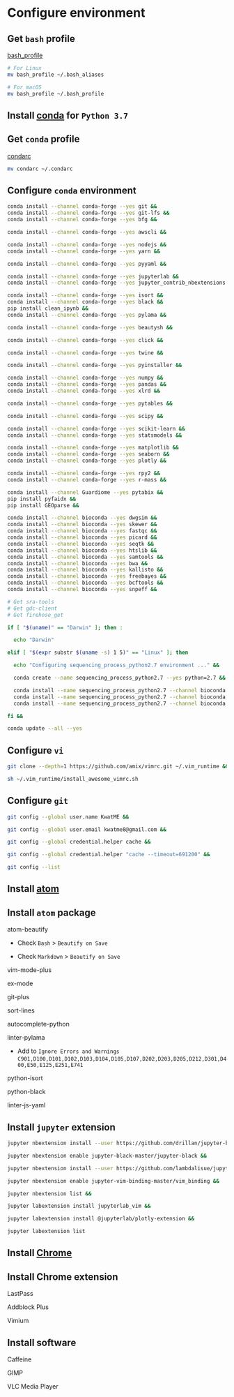 # Configure environment

## Get `bash` profile

[bash_profile](bash_profile)

```sh
# For Linux
mv bash_profile ~/.bash_aliases

# For macOS
mv bash_profile ~/.bash_profile
```

## Install [conda](https://conda.io/miniconda.html) for `Python 3.7`

## Get `conda` profile

[condarc](condarc)

```sh
mv condarc ~/.condarc
```

## Configure `conda` environment

```sh
conda install --channel conda-forge --yes git &&
conda install --channel conda-forge --yes git-lfs &&
conda install --channel conda-forge --yes bfg &&

conda install --channel conda-forge --yes awscli &&

conda install --channel conda-forge --yes nodejs &&
conda install --channel conda-forge --yes yarn &&

conda install --channel conda-forge --yes pyyaml &&

conda install --channel conda-forge --yes jupyterlab &&
conda install --channel conda-forge --yes jupyter_contrib_nbextensions &&

conda install --channel conda-forge --yes isort &&
conda install --channel conda-forge --yes black &&
pip install clean_ipynb &&
conda install --channel conda-forge --yes pylama &&

conda install --channel conda-forge --yes beautysh &&

conda install --channel conda-forge --yes click &&

conda install --channel conda-forge --yes twine &&

conda install --channel conda-forge --yes pyinstaller &&

conda install --channel conda-forge --yes numpy &&
conda install --channel conda-forge --yes pandas &&
conda install --channel conda-forge --yes xlrd &&

conda install --channel conda-forge --yes pytables &&

conda install --channel conda-forge --yes scipy &&

conda install --channel conda-forge --yes scikit-learn &&
conda install --channel conda-forge --yes statsmodels &&

conda install --channel conda-forge --yes matplotlib &&
conda install --channel conda-forge --yes seaborn &&
conda install --channel conda-forge --yes plotly &&

conda install --channel conda-forge --yes rpy2 &&
conda install --channel conda-forge --yes r-mass &&

conda install --channel Guardiome --yes pytabix &&
pip install pyfaidx &&
pip install GEOparse &&

conda install --channel bioconda --yes dwgsim &&
conda install --channel bioconda --yes skewer &&
conda install --channel bioconda --yes fastqc &&
conda install --channel bioconda --yes picard &&
conda install --channel bioconda --yes seqtk &&
conda install --channel bioconda --yes htslib &&
conda install --channel bioconda --yes samtools &&
conda install --channel bioconda --yes bwa &&
conda install --channel bioconda --yes kallisto &&
conda install --channel bioconda --yes freebayes &&
conda install --channel bioconda --yes bcftools &&
conda install --channel bioconda --yes snpeff &&

# Get sra-tools
# Get gdc-client
# Get firehose_get

if [ "$(uname)" == "Darwin" ]; then :

  echo "Darwin"

elif [ "$(expr substr $(uname -s) 1 5)" == "Linux" ]; then

  echo "Configuring sequencing_process_python2.7 environment ..." &&

  conda create --name sequencing_process_python2.7 --yes python=2.7 &&

  conda install --name sequencing_process_python2.7 --channel bioconda --yes strelka &&
  conda install --name sequencing_process_python2.7 --channel bioconda --yes manta &&
  conda install --name sequencing_process_python2.7 --channel bioconda --yes canvas

fi &&

conda update --all --yes
```

## Configure `vi`

```sh
git clone --depth=1 https://github.com/amix/vimrc.git ~/.vim_runtime &&

sh ~/.vim_runtime/install_awesome_vimrc.sh
```

## Configure `git`

```sh
git config --global user.name KwatME &&

git config --global user.email kwatme8@gmail.com &&

git config --global credential.helper cache &&

git config --global credential.helper "cache --timeout=691200" &&

git config --list
```

## Install [atom](https://atom.io/)

## Install `atom` package

atom-beautify

-   Check `Bash` > `Beautify on Save`

-   Check `Markdown` > `Beautify on Save`

vim-mode-plus

ex-mode

git-plus

sort-lines

autocomplete-python

linter-pylama

-   Add to `Ignore Errors and Warnings` `C901,D100,D101,D102,D103,D104,D105,D107,D202,D203,D205,D212,D301,D400,E50,E125,E251,E741`

python-isort

python-black

linter-js-yaml

## Install `jupyter` extension

```sh
jupyter nbextension install --user https://github.com/drillan/jupyter-black/archive/master.zip &&

jupyter nbextension enable jupyter-black-master/jupyter-black &&

jupyter nbextension install --user https://github.com/lambdalisue/jupyter-vim-binding/archive/master.zip &&

jupyter nbextension enable jupyter-vim-binding-master/vim_binding &&

jupyter nbextension list &&

jupyter labextension install jupyterlab_vim &&

jupyter labextension install @jupyterlab/plotly-extension &&

jupyter labextension list
```

## Install [Chrome](https://www.google.com/chrome/)

## Install Chrome extension

LastPass

Addblock Plus

Vimium

## Install software

Caffeine

GIMP

VLC Media Player

